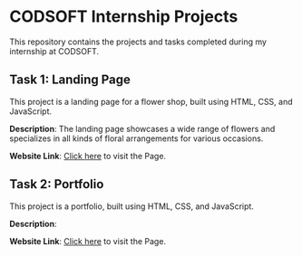 # CODSOFT Internship Projects

This repository contains the projects and tasks completed during my internship at CODSOFT.

## Task 1: Landing Page

This project is a landing page for a flower shop, built using HTML, CSS, and JavaScript.

**Description**: The landing page showcases a wide range of flowers and specializes in all kinds of floral arrangements for various occasions.

**Website Link**: [Click here](https://ranjith-m7.github.io/CODSOFT/Flower%20Shop/) to visit the Page.

## Task 2: Portfolio

This project is a portfolio, built using HTML, CSS, and JavaScript.

**Description**: 

**Website Link**: [Click here](https://ranjith-m7.github.io/CODSOFT/Flower%20Shop/) to visit the Page.
